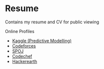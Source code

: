 # Resume
Contains my resume and CV for public viewing

Online Profiles
* [Kaggle (Predictive Modelling)](https://www.kaggle.com/ingeniosus)
* [Codeforces](http://www.codeforces.com/profile/ingeniosus)
* [SPOJ](http://www.spoj.com/users/shnimishe/)
* [Codechef](https://www.codechef.com/users/ingeniosus)
* [Hackerearth](https://www.hackerearth.com/@ingeniosus1)
